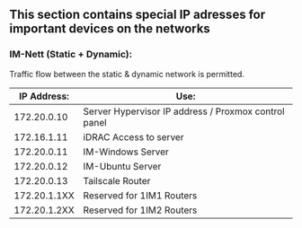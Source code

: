 ## This section contains special IP adresses for important devices on the networks

### IM-Nett (Static + Dynamic):
Traffic flow between the static & dynamic network is permitted.

| IP Address:  | Use:                                                 |
| ------------ | ---------------------------------------------------- |
| 172.20.0.10  | Server Hypervisor IP address / Proxmox control panel |
| 172.16.1.11  | iDRAC Access to server                               |
| 172.20.0.11  | IM-Windows Server                                    |
| 172.20.0.12  | IM-Ubuntu Server                                     |
| 172.20.0.13  | Tailscale Router                                     |
| 172.20.1.1XX | Reserved for 1IM1 Routers                            |
| 172.20.1.2XX | Reserved for 1IM2 Routers                            |
